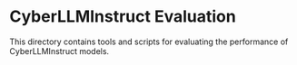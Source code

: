 # CyberLLMInstruct Evaluation

This directory contains tools and scripts for evaluating the performance of CyberLLMInstruct models.